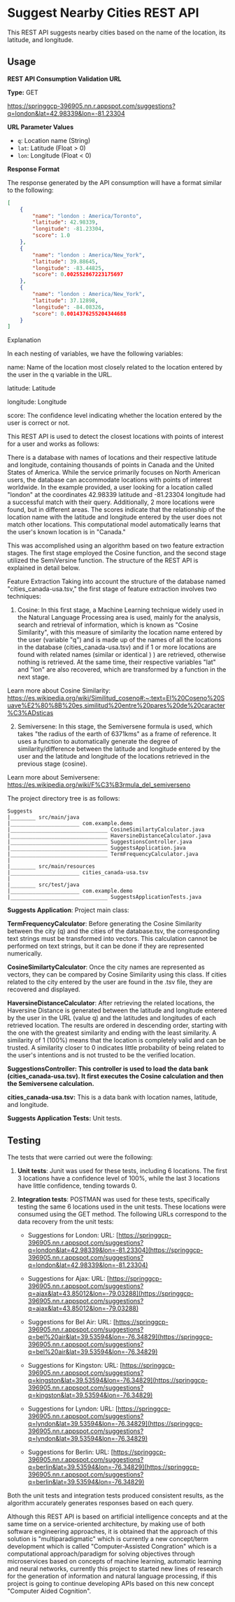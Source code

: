 # Suggest Nearby Cities REST API

This REST API suggests nearby cities based on the name of the location, its latitude, and longitude.

## Usage

**REST API Consumption Validation URL**

**Type:** GET

https://springgcp-396905.nn.r.appspot.com/suggestions?q=london&lat=42.98339&lon=-81.23304

**URL Parameter Values**

- `q`: Location name (String)
- `lat`: Latitude (Float > 0)
- `lon`: Longitude (Float < 0)

**Response Format**

The response generated by the API consumption will have a format similar to the following:

```json
[
    {
        "name": "london : America/Toronto",
        "latitude": 42.98339,
        "longitude": -81.23304,
        "score": 1.0
    },
    {
        "name": "london : America/New_York",
        "latitude": 39.88645,
        "longitude": -83.44825,
        "score": 0.002552867223175697
    },
    {
        "name": "london : America/New_York",
        "latitude": 37.12898,
        "longitude": -84.08326,
        "score": 0.0014376255204344688
    }
]

```

Explanation

In each nesting of variables, we have the following variables:

name: Name of the location most closely related to the location entered by the user in the q variable in the URL.

latitude: Latitude

longitude: Longitude

score: The confidence level indicating whether the location entered by the user is correct or not.

This REST API is used to detect the closest locations with points of interest for a user and works as follows:

There is a database with names of locations and their respective latitude and longitude, containing thousands of points in Canada and the United States of America. While the service primarily focuses on North American users, the database can accommodate locations with points of interest worldwide. In the example provided, a user looking for a location called "london" at the coordinates 42.98339 latitude and -81.23304 longitude had a successful match with their query. Additionally, 2 more locations were found, but in different areas. The scores indicate that the relationship of the location name with the latitude and longitude entered by the user does not match other locations. This computational model automatically learns that the user's known location is in "Canada."

This was accomplished using an algorithm based on two feature extraction stages. The first stage employed the Cosine function, and the second stage utilized the SemiVersine function. The structure of the REST API is explained in detail below.

Feature Extraction
Taking into account the structure of the database named "cities_canada-usa.tsv," the first stage of feature extraction involves two techniques:

1. Cosine:
In this first stage, a Machine Learning technique widely used in the Natural Language Processing area is used, mainly for the analysis, search and retrieval of information, which is known as "Cosine Similarity", with this measure of similarity the location name entered by the user (variable "q") and is made up of the names of all the locations in the database (cities_canada-usa.tsv) and if 1 or more locations are found with related names (similar or identical ) ) are retrieved, otherwise nothing is retrieved. At the same time, their respective variables "lat" and "lon" are also recovered, which are transformed by a function in the next stage.

Learn more about Cosine Similarity: https://es.wikipedia.org/wiki/Similitud_coseno#:~:text=El%20Coseno%20Suave%E2%80%8B%20es,similitud%20entre%20pares%20de%20caracter%C3%ADsticas

2. Semiversene:
In this stage, the Semiversene formula is used, which takes "the radius of the earth of 6371kms" as a frame of reference. It uses a function to automatically generate the degree of similarity/difference between the latitude and longitude entered by the user and the latitude and longitude of the locations retrieved in the previous stage (cosine).

Learn more about Semiversene: https://es.wikipedia.org/wiki/F%C3%B3rmula_del_semiverseno

The project directory tree is as follows:
```
Suggests
|________ src/main/java
|______________________ com.example.demo
|_______________________________ CosineSimilartyCalculator.java
|_______________________________ HaversineDistanceCalculator.java
|_______________________________ SuggestionsController.java
|_______________________________ SuggestsApplication.java
|_______________________________ TermFrequencyCalculator.java
|
|________ src/main/resources
|______________________ cities_canada-usa.tsv
|
|________ src/test/java
|______________________ com.example.demo
|_______________________________ SuggestsApplicationTests.java

```

**Suggests Application**:
Project main class:

**TermFrequencyCalculator**:
Before generating the Cosine Similarity between the city (q) and the cities of the database.tsv, the corresponding text strings must be transformed into vectors. This calculation cannot be performed on text strings, but it can be done if they are represented numerically.

**CosineSimilartyCalculator**:
Once the city names are represented as vectors, they can be compared by Cosine Similarity using this class. If cities related to the city entered by the user are found in the .tsv file, they are recovered and displayed.

**HaversineDistanceCalculator**:
After retrieving the related locations, the Haversine Distance is generated between the latitude and longitude entered by the user in the URL (value q) and the latitudes and longitudes of each retrieved location. The results are ordered in descending order, starting with the one with the greatest similarity and ending with the least similarity. A similarity of 1 (100%) means that the location is completely valid and can be trusted. A similarity closer to 0 indicates little probability of being related to the user's intentions and is not trusted to be the verified location.

**SuggestionsController:
This controller is used to load the data bank (cities_canada-usa.tsv). It first executes the Cosine calculation and then the Semiversene calculation.**

**cities_canada-usa.tsv:**
This is a data bank with location names, latitude, and longitude.

**Suggests Application Tests:**
Unit tests.

## Testing

The tests that were carried out were the following:

1. **Unit tests**:
   Junit was used for these tests, including 6 locations. The first 3 locations have a confidence level of 100%, while the last 3 locations have little confidence, tending towards 0.

2. **Integration tests**:
   POSTMAN was used for these tests, specifically testing the same 6 locations used in the unit tests. These locations were consumed using the GET method. The following URLs correspond to the data recovery from the unit tests:


    - Suggestions for London:
     URL: [https://springgcp-396905.nn.r.appspot.com/suggestions?q=london&lat=42.98339&lon=-81.23304](https://springgcp-396905.nn.r.appspot.com/suggestions?q=london&lat=42.98339&lon=-81.23304)

   - Suggestions for Ajax:
     URL: [https://springgcp-396905.nn.r.appspot.com/suggestions?q=ajax&lat=43.85012&lon=-79.03288](https://springgcp-396905.nn.r.appspot.com/suggestions?q=ajax&lat=43.85012&lon=-79.03288)

   - Suggestions for Bel Air:
     URL: [https://springgcp-396905.nn.r.appspot.com/suggestions?q=bel%20air&lat=39.53594&lon=-76.34829](https://springgcp-396905.nn.r.appspot.com/suggestions?q=bel%20air&lat=39.53594&lon=-76.34829)

   - Suggestions for Kingston:
     URL: [https://springgcp-396905.nn.r.appspot.com/suggestions?q=kingston&lat=39.53594&lon=-76.34829](https://springgcp-396905.nn.r.appspot.com/suggestions?q=kingston&lat=39.53594&lon=-76.34829)

   - Suggestions for Lyndon:
     URL: [https://springgcp-396905.nn.r.appspot.com/suggestions?q=lyndon&lat=39.53594&lon=-76.34829](https://springgcp-396905.nn.r.appspot.com/suggestions?q=lyndon&lat=39.53594&lon=-76.34829)

   - Suggestions for Berlin:
     URL: [https://springgcp-396905.nn.r.appspot.com/suggestions?q=berlin&lat=39.53594&lon=-76.34829](https://springgcp-396905.nn.r.appspot.com/suggestions?q=berlin&lat=39.53594&lon=-76.34829)


Both the unit tests and integration tests produced consistent results, as the algorithm accurately generates responses based on each query.

Although this REST API is based on artificial intelligence concepts and at the same time on a service-oriented architecture, by making use of both software engineering approaches, it is obtained that the approach of this solution is "multiparadigmatic" which is currently a new concept/term development which is called "Computer-Assisted Congration" which is a computational approach/paradigm for solving objectives through microservices based on concepts of machine learning, automatic learning and neural networks, currently this project to started new lines of research for the generation of information and natural language processing, if this project is going to continue developing APIs based on this new concept "Computer Aided Cognition".